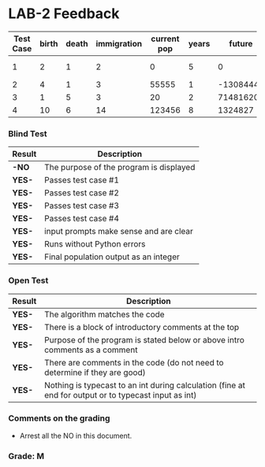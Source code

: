 # LAB-2 Feedback
| Test Case	| birth	| death	| immigration	| current pop	| years	| future	| increase/decrease |
|-----------|-------|-------|---------------|---------------|-------|-----------|-------------- |
| 1	        | 2	    | 1	    | 2	            | 0	            | 5	    | 0	        | stays same, or no output|
| 2	        | 4	    | 1	    | 3	            | 55555	        | 1	    | -13084445	| decrease |
| 3	        | 1	    | 5	    | 3	            | 20	        | 2	    | 71481620	| increase |
| 4	        | 10	| 6	    | 14	        | 123456	    | 8	    | 1324827	| increase |

### Blind Test
|Result |Description|
|--------------|-----------------------------------------|
| **-NO** | The purpose of the program is displayed |  
| **YES-** | Passes test case #1|   
| **YES-** | Passes test case #2|
| **YES-** | Passes test case #3|    
| **YES-** | Passes test case #4|   
| **YES-** | input prompts make sense and are clear|   
| **YES-** | Runs without Python errors  |
| **YES-** | Final population output as an integer|

### Open Test
|Result |Description|
|--------------|-----------------------------------------|
|**YES-**| The algorithm matches the code   |
|**YES-**| There is a block of introductory comments at the top |  
|**YES-**| Purpose of the program is stated below or above intro comments as a comment  |
|**YES-**| There are comments in the code (do not need to determine if they are good)|
|**YES-**| Nothing is typecast to an int during calculation (fine at end for output or to typecast input as int)|

### Comments on the grading
- Arrest all the NO in this document. 
### Grade: M